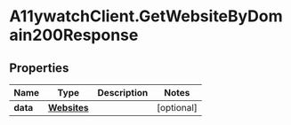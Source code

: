 # A11ywatchClient.GetWebsiteByDomain200Response

## Properties

Name | Type | Description | Notes
------------ | ------------- | ------------- | -------------
**data** | [**Websites**](Websites.md) |  | [optional] 


